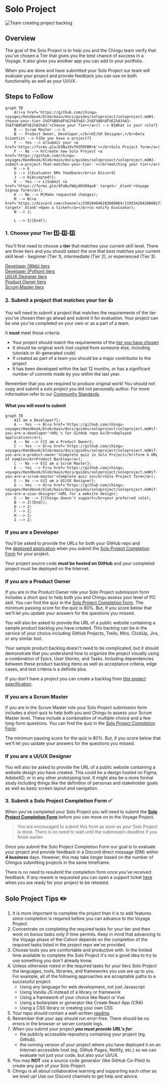 # Solo Project

![Team creating project backlog](./assets/SoloProject_coder.jpeg)

## Overview

The goal of the Solo Project is to help you and the Chingu team verify that
you've chosen a Tier that gives you the best chance of success in a Voyage. It
also gives you another app you can add to your portfolio.

When you are done and have submitted your Solo Project our team will
evaluate your project and provide feedback you can use on both functionality
as well as your UI/UX.

## Steps to Follow

```mermaid
graph TB
    A((<a href='https://github.com/chingu-voyages/Handbook/blob/main/docs/guides/soloproject/soloproject.md#1-choose-your-tier-1%EF%B8%8F%E2%83%A3-2%EF%B8%8F%E2%83%A3-3%EF%B8%8F%E2%83%A3'>Choose your Tier</a>)) --> B{What is your role?}
    B -- Scrum Master --> G
    B -- Product Owner, Developer,</br>UI/UX Designer,</br>Data Scientist --> F{Do you have a project?}
    F -- Yes --> G(Submit your <a href='https://forms.gle/D3Nu1VvfH3FDFBRr6'></br>Solo Project form</a>)
    F -- No --> H(Create new Solo Project <a href='https://github.com/chingu-voyages/Handbook/blob/main/docs/guides/soloproject/soloproject.md#2-submit-a-project-that-matches-your-tier-'></br>matching your tier</a>)
    H --> G
    G --> J(Evaluator DMs feedback</br>in Discord)
    J --> K{Accepted?};
    K -- Yes --> L(Submit <a href='https://forms.gle/dFaNuYWAjARd99qo8' target='_blank'>Voyage Signup form</a>);
    K -- No --> M(Make requested changes);
    M --> N(<a href='https://discord.com/channels/330284646283608064/1193342042080817323' target='_blank'>Open a ticket</a></br>to notify Evaluator);
    N --> J;

    L --> Z([End]);
```

### 1. Choose your Tier 1️⃣-2️⃣-3️⃣

You'll first need to choose a **tier** that matches your
current skill level. There are three tiers and you should select the one that
best matches your current skill level - beginner (Tier 1),
intermediate (Tier 2), or experienced (Tier 3).

[Developer (Web) tiers](./topics/tier_developer.md)</br>
[Developer (Python) tiers](./topics/tier_developer_python.md)</br>
[UI/UX Designer tiers](./topics/tier_uiuxdesigner.md)</br>
[Product Owner tiers](./topics/tier_productowner.md)</br>
[Scrum Master tiers](./topics/tier_scrummaster.md)</br>

### 2. Submit a project that matches your tier 👍

You will need to submit a project that matches the requirements of the tier you've
chosen then go ahead and submit it for evaluation. Your project can be one
you've completed on your own or as a part of a team.

It **must** meet these criteria:

- Your project should match the requirements of the
[tier you have chosen](#1-choose-your-tier-1%EF%B8%8F⃣-2%EF%B8%8F⃣-3%EF%B8%8F⃣)
- It should be original work (not copied from someone else, including tutorials
or AI-generated code)
- If created as part of a team you should be a major contributor to the project
- It has been developed within the last 12 months, or has a significant number
of commits made by you within the last year.

Remember that you are required to produce original work! You should not copy and submit a solo project you did not personally author. For more information refer to our [Community Standards](../../gettingstarted/communitystds.md).

#### What you will need to submit

```mermaid
graph TB
    A{I am a Developer?};
    A -- Yes --> B(<a href='https://github.com/chingu-voyages/Handbook/blob/main/docs/guides/soloproject/soloproject.md#if-you-are-a-developer'>URL's for GitHub repo &</br>deployed application</a>);
    A -- No --> C{I am a Product Owner};
    C -- Yes --> D(<a href='https://github.com/chingu-voyages/Handbook/blob/main/docs/guides/soloproject/soloproject.md#if-you-are-a-product-owner'>Complete quiz in Solo Project</br>form & URL of sample</br>Product Backlog</a>);
    C -- No --> E{I am a Scrum Master};
    E -- Yes --> F(<a href='https://github.com/chingu-voyages/Handbook/blob/main/docs/guides/soloproject/soloproject.md#if-you-are-a-scrum-master'>Complete quiz in</br>Solo Project form</a>);
    E -- No --> G{I am a UI/UX Designer};
    G -- Yes --> H(<a href='https://github.com/chingu-voyages/Handbook/blob/main/docs/guides/soloproject/soloproject.md#if-you-are-a-uiux-designer'>URL for a website design);
    G -- No --> I(Chingu doesn't support</br>your preferred role);
    B --> Z([End]);
    D --> Z;
    F --> Z;
    H --> Z;
    I --> Z;
```

### If you are a Developer

You'll be asked to provide the URLs for both your GitHub repo and the [deployed application](../../resources/techresources/techstack.md#deployment-options) when you submit the [Solo Project Completion Form](https://forms.gle/VCpN1K6j341Vz1dq6) for your project.

Your project source code **must be hosted on GitHub** and your completed project must be deployed on the Internet.

### If you are a Product Owner

If you are in the Product Owner role your Solo Project submission form includes a short quiz to help both you and Chingu assess your level of PO skill. You can find the quiz in the [Solo Project Completion Form](https://forms.gle/VCpN1K6j341Vz1dq6). The minimum passing score for the quiz is 80%. But, if you score below that we'll let you update your answers for the questions you missed.

You will also be asked to provide the URL of a public website containing a sample product backlog you have created. This backlog can be in the service of your choice including GitHub Projects, Trello, Miro, ClickUp, Jira, or any similar tool.

Your sample product backlog doesn't need to be complicated, but it should demonstrate that you understand how to organize the project visually using a combination of Epics, User Stories, and Tasks. Including dependencies between these product backlog items as well as acceptance criteria, edge cases, and test criteria is a definite plus.

If you don't have a project you can create a backlog from [this project specification](https://github.com/chingu-voyages/soloproject-tier3-chingu-trivia-po).

### If you are a Scrum Master

If you are in the Scrum Master role your Solo Project submission form includes a short quiz to help both you and Chingu to assess your Scrum Master level. These include a combination of multiple-choice and a few long-form questions. You can find the quiz in the [Solo Project Completion Form](https://forms.gle/VCpN1K6j341Vz1dq6).

The minimum passing score for the quiz is 80%. But, if you score below that we'll let you update your answers for the questions you missed.

### If you are a UI/UX Designer

You will also be asked to provide the URL of a public website containing a website design you have created. This could be a design hosted on Figma, AdobeXD, or in any other prototyping tool. It might also be a more formal study including things like the definition of personas and stakeholder goals as well as basic screen layout and navigation.

### 3. Submit a Solo Project Completion Form ✅

When you've completed your Solo Project you will need to submit the **[Solo Project Completion Form](https://forms.gle/bwPYEaco5a3KhMqU6)** before you can move on to the Voyage Project.

> You are encouraged to submit this form as soon as your Solo Project is done. There is no need to wait until the submission deadline if you finish earlier.
>

Once you submit the Solo Project Completion Form our goal is to evaluate your
project and provide feedback in a Discord direct message (DM) within
***4 business*** days. However, this may take longer based on the number of
Chingus submitting projects in the same timeframe.

There is no need to resubmit the completion form once you've received
feedback. If any rework is requested you can open a support ticket
[here](https://discord.com/channels/330284646283608064/1105911757177888908)
when you are ready for your project to be retested.

## Solo Project Tips ✏️

1. It is more important to complete the project than it is to add features since completion is required before you can advance to the Voyage Project.
2. Concentrate on completing the required tasks for your tier and then work on bonus tasks only if time permits. Keep in mind that advancing to the Voyage phase of the Cohort depends on the completion of the required tasks listed in the project repo we've provided.
3. Choose tools you are comfortable and productive with. In the limited time available to complete the Solo Project it's not a good idea to try to use something you don't already know.
4. Unless otherwise noted in the required tasks for your tiers Solo Project the languages, tools, libraries, and frameworks you use are up to you. For example, all of the following approaches are acceptable paths to a successful project:
    - Using any language for web development, not just Javascript
    - Using Vanilla JS instead of a library or framework
    - Using a framework of your choice like React or Vue
    - Using a boilerplate or generator like Create React App (CRA)
    - Using a CSS library or creating your own CSS
5. Your repo should contain a well-written [readme](https://medium.com/chingu/keys-to-a-well-written-readme-55c53d34fe6d).
6. Remember that your app should run error-free. There should be no errors in the browser or server console logs.
7. When you submit your project ***you must provide URL's for***:
    - the publicly accessible repository containing your project (eg. Github).
    - the running version of your project where you have deployed it on an
    Internet-accessible host (eg. Github Pages, Netlify, etc.) so we can evaluate not
    just your code, but also your UI/UX.
8. You may **NOT** use a source code generator (like GitHub Co-Pilot) to
create any part of your Solo Project.
9. Chingu is all about collaborative learning and supporting each other as
    we level up! Use our Discord channels to get help and advice.
